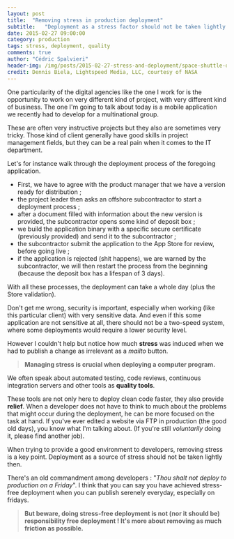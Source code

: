 ```yaml
---
layout: post
title:  "Removing stress in production deployment"
subtitle:   "Deployment as a stress factor should not be taken lightly."
date: 2015-02-27 09:00:00
category: production 
tags: stress, deployment, quality
comments: true
author: "Cédric Spalvieri"
header-img: /img/posts/2015-02-27-stress-and-deployment/space-shuttle-discovery-on-launch-pad.jpg
credit: Dennis Biela, Lightspeed Media, LLC, courtesy of NASA
---
```

One particularity of the digital agencies like the one I work for is the opportunity to work on very different kind of project, with very different kind of business.
The one I'm going to talk about today is a mobile application we recently had to develop for a multinational group.

These are often very instructive projects but they also are sometimes very tricky.
Those kind of client generally have good skills in project management fields, but they can be a real pain when it comes to the IT department.
<!--more-->

Let's for instance walk through the deployment process of the foregoing application.

- First, we have to agree with the product manager that we have a version ready for distribution ;
- the project leader then asks an offshore subcontractor to start a deployment process ;
- after a document filled with information about the new version is provided, the subcontractor opens some kind of deposit box ;
- we build the application binary with a specific secure certificate (previously provided) and send it to the subcontractor ;
- the subcontractor submit the application to the App Store for review, before going live ;
- if the application is rejected (shit happens), we are warned by the subcontractor, we will then restart the process from the beginning (because the deposit box has a lifespan of 3 days).

With all these processes, the deployment can take a whole day (plus the Store validation).

Don't get me wrong, security is important, especially when working (like this particular client) with very sensitive data.
And even if this some application are not sensitive at all,
there should not be a two-speed system, where some deployments would require a lower security level.

However I couldn't help but notice how much **stress** was induced when we had to publish a change as irrelevant as a *mailto* button.

> **Managing stress is crucial when deploying a computer program.**

We often speak about automated testing, code reviews, continuous integration servers and other tools as **quality tools**.

These tools are not only here to deploy clean code faster, they also provide **relief**. When a developer does not have to think to much about the problems that might occur during the deployment,
he can be more focused on the task at hand. If you've ever edited a website via FTP in production (the good old days),
you know what I'm talking about. (If you're still _voluntarily_ doing it, please find another job). 

When trying to provide a good environment to developers, removing stress is a key point. 
Deployment as a source of stress should not be taken lightly then.
  
There's an old commandment among developers : "_Thou shalt not deploy to production on a Friday_". I think that you can say you have achieved
stress-free deployment when you can publish serenely everyday, especially on fridays.

> **But beware, doing stress-free deployment is not (nor it should be) responsibility free deployment ! It's more about removing as much friction as possible.**